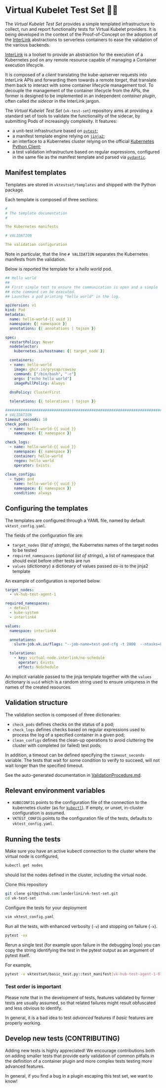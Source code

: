 # Virtual Kubelet Test Set 🥚🔨

The *Virtual Kubelet Test Set* provides a simple templated infrastructure
to collect, run and report functionality tests for Virtual Kubelet providers.
It is being developed in the context of the Proof-of-Concept on the adoption
of the [InterLink](https://github.com/interTwin-eu/interLink) abstractions 
to serverless containers to ease the validation of the various backends.


[InterLink](https://github.com/interTwin-eu/interLink) is a toolset to
provide an abstraction for the execution of a Kubernetes pod on any remote 
resource capable of managing a Container execution lifecycle.

It is composed of a *client* translating the kube-apiserver requests into
InterLink APIs and forwarding them towards a remote *target*, that translate
them back to interact with some container lifecycle management tool.
To decouple the management of the container lifecycle from the APIs, the former
is designed to be implemented in an independent *container plugin*, often
called *the sidecar* in the InterLink jargon.

The *Virtual Kubelet Test Set* (`vk-test-set`) repository aims at providing a standard set 
of tools to validate the functionality of the sidecar, by submitting Pods
of increasingly complexity. It features:
 * a unit-test infrastructure based on [`pytest`](https://docs.pytest.org/en/8.2.x/);
 * a manifest template engine relying on [`jinja2`](https://jinja.palletsprojects.com/en/2.10.x/);
 * an interface to a Kubernetes cluster relying on the official 
   [Kubernetes Python Client](https://github.com/kubernetes-client/python);
 * a test validation infrastructure based on regular expressions, configured in the 
   same file as the manifest template and parsed via 
   [`pydantic`](https://docs.pydantic.dev/latest/).

## Manifest templates
Templates are stored in `vktestset/templates` and shipped with the 
Python package. 

Each template is composed of three sections:
```yaml
#
# The template documentation
# 

The Kubernetes manifests

# VALIDATION

The validation configuration

```

Note in particular, that the line `# VALIDATION` separates the Kubernetes
manifests from the validation.

Below is reported the template for a *hello world* pod.

```yaml
## Hello world
##
## First simple test to ensure the communication is open and a simple
## echo command can be executed.
## Launches a pod printing "hello world" in the log.

apiVersion: v1
kind: Pod
metadata:
  name: hello-world-{{ uuid }}
  namespace: {{ namespace }}
  annotations: {{ annotations | tojson }}

spec:
  restartPolicy: Never
  nodeSelector:
    kubernetes.io/hostname: {{ target_node }}

  containers:
  - name: hello-world
    image: ghcr.io/grycap/cowsay 
    command: ["/bin/bash", "-c"]
    args: ["echo hello world"]
    imagePullPolicy: Always
    
  dnsPolicy: ClusterFirst

  tolerations: {{ tolerations | tojson }}

################################################################################
# VALIDATION
timeout_seconds: 10
check_pods: 
  - name: hello-world-{{ uuid }}
    namespace: {{ namespace }}

check_logs: 
  - name: hello-world-{{ uuid }}
    namespace: {{ namespace }}
    container: hello-world
    regex: hello world
    operator: Exists
      
clean_configs:
  - type: pod
    name: hello-world-{{ uuid }}
    namespace: {{ namespace }}
    condition: always

```

## Configuring the templates

The templates are configured through a YAML file, named by 
default `vktest_config.yaml`.

The fields of the configuration file are:
 * `target_nodes` (*list of strings*), the Kubernetes names of the target nodes to be tested
 * `required_namespaces` (*optional list of strings*), a list of namespace that should exist before other tests are run
 * `values` (*dictionary*) a dictionary of values passed *as-is* to the jinja2 template

An example of configuration is reported below.

```yaml
target_nodes: 
  - vk-hub-test-agent-1

required_namespaces:
  - default
  - kube-system
  - interlink4

values:
  namespace: interlink4

  annotations: 
    slurm-job.vk.io/flags: "--job-name=test-pod-cfg -t 2800  --ntasks=8 --nodes=1 --mem-per-cpu=2000"

  tolerations:
    - key: virtual-node.interlink/no-schedule
      operator: Exists
      effect: NoSchedule
```

An implicit variable passed to the jinja template together with the `values` dictionary
is `uuid` which is a random string used to ensure uniquness in 
the names of the created resources.

## Validation structure
The validation section is composed of three dictionaries:
 * `check_pods` defines checks on the status of a pod;
 * `check_logs` defines checks based on regular expressions used to process the log
    of a specified container in a given pod;
 * `clean_configs` defines the clean-up operations to avoid cluttering the cluster
   with completed (or failed) test pods;

In addition, a timeout can be defined specifying the `timeout_seconds` variable.
The tests that wait for some condition to verify to succeed, will not wait longer 
than the specified timeout. 

See the auto-generated documentation in [ValidationProcedure.md](./ValidationProcedure.md).

## Relevant environment variables
 * `KUBECONFIG` points to the configuration file of the connection to the kubernetes 
   cluster (as for [`kubectl`](https://kubernetes.io/docs/reference/kubectl/)). If empty,
   or unset, in-cluster configuration is assumed. 
 * `VKTEST_CONFIG` points to the configuration file of the tests, defaults to 
   `vktest_config.yaml`.


## Running the tests

Make sure you have an active kubectl connection to the cluster where the virtual node 
is configured,
```bash
kubectl get nodes
```
should list the nodes defined in the cluster, including the virtual node.

Clone this repository
```bash
git clone git@github.com:landerlini/vk-test-set.git
cd vk-test-set
```

Configure the tests for your deployment
```bash
vim vktest_config.yaml
```

Run all the tests, with enhanced verbosity (`-v`) and stopping on failure (`-x`).
```bash
pytest -vx
```

Rerun a single test (for example upon failure in the debugging loop) you can 
copy the string identifying the test in the pytest output as an argument of pytest
itself.

For example,
```bash
pytest -v vktestset/basic_test.py::test_manifest[vk-hub-test-agent-1-070-rclone-bind.yaml]
```

### Test order is important
Please note that in the development of tests, features validated by former 
tests are usually assumed, so that related failures might result obfuscated and 
less obvious to identify.

In general, it is a bad idea to test *advanced* features if *basic* features are 
properly working.

## Develop new tests (CONTRIBUTING)

Adding new tests is highly appreciated! 
We encourage contributions both on adding smaller tests that provide early validation
of common pitfalls in the definition of a container plugin and more complex 
tests testing more advanced features. 

In general, if you find a bug in a plugin escaping this test set, we want to know!





